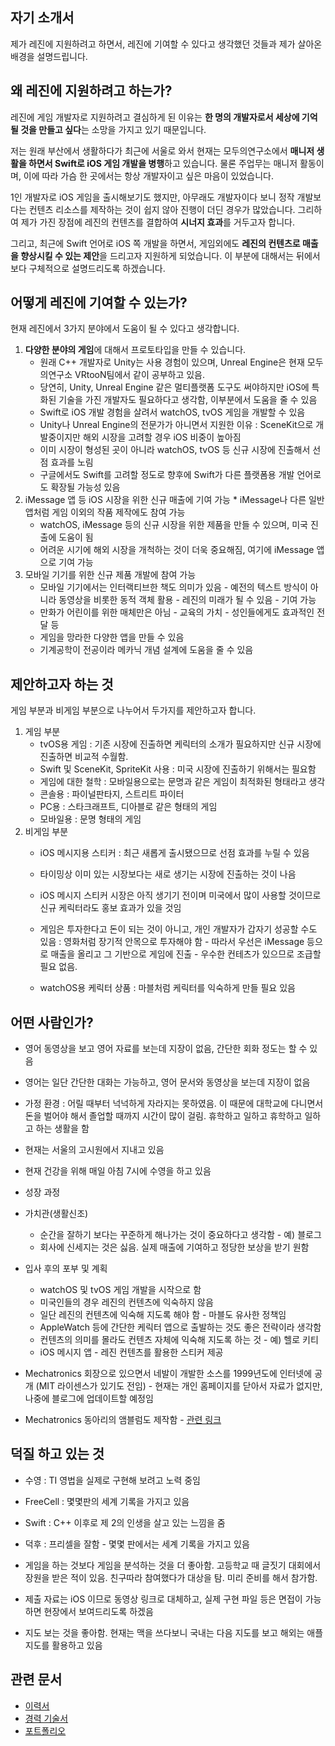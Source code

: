 ## 자기 소개서 

제가 레진에 지원하려고 하면서, 레진에 기여할 수 있다고 생각했던 것들과 제가 살아온 배경을 설명드립니다.

## 왜 레진에 지원하려고 하는가?

레진에 게임 개발자로 지원하려고 결심하게 된 이유는 **한 명의 개발자로서 세상에 기억될 것을 만들고 싶다**는 소망을 가지고 있기 때문입니다. 
 
저는 원래 부산에서 생활하다가 최근에 서울로 와서 현재는 모두의연구소에서 **매니저 생활을 하면서 Swift로 iOS 게임 개발을 병행**하고 있습니다. 물론 주업무는 매니저 활동이며, 이에 따라 가슴 한 곳에서는 항상 개발자이고 싶은 마음이 있었습니다.  

1인 개발자로 iOS 게임을 출시해보기도 했지만, 아무래도 개발자이다 보니 정작 개발보다는 컨텐츠 리소스를 제작하는 것이 쉽지 않아 진행이 더딘 경우가 많았습니다. 그리하여 제가 가진 장점에 레진의 컨텐츠를 결합하여 **시너지 효과**를 거두고자 합니다.

그리고, 최근에 Swift 언어로 iOS 쪽 개발을 하면서, 게임외에도 **레진의 컨텐츠로 매출을 향상시킬 수 있는 제안**을 드리고자 지원하게 되었습니다. 이 부분에 대해서는 뒤에서 보다 구체적으로 설명드리도록 하겠습니다.

## 어떻게 레진에 기여할 수 있는가?

현재 레진에서 3가지 분야에서 도움이 될 수 있다고 생각합니다.

1. **다양한 분야의 게임**에 대해서 프로토타입을 만들 수 있습니다.
	* 원래 C++ 개발자로 Unity는 사용 경험이 있으며, Unreal Engine은 현재 모두의연구소 VRtooN팀에서 같이 공부하고 있음.
	* 당연히, Unity, Unreal Engine 같은 멀티플랫폼 도구도 써야하지만 iOS에 특화된 기술을 가진 개발자도 필요하다고 생각함, 이부분에서 도움을 줄 수 있음
	* Swift로 iOS 개발 경험을 살려서 watchOS, tvOS 게임을 개발할 수 있음
	* Unity나 Unreal Engine의 전문가가 아니면서 지원한 이유 : SceneKit으로 개발중이지만 해외 시장을 고려할 경우 iOS 비중이 높아짐
	* 이미 시장이 형성된 곳이 아니라 watchOS, tvOS 등 신규 시장에 진출해서 선점 효과를 노림
	* 구글에서도 Swift를 고려할 정도로 향후에 Swift가 다른 플랫폼용 개발 언어로도 확장될 가능성 있음
2. iMessage 앱 등 iOS 시장을 위한 신규 매출에 기여 가능 	* iMessage나 다른 일반 앱처럼 게임 이외의 작품 제작에도 참여 가능
	* watchOS, iMessage 등의 신규 시장을 위한 제품을 만들 수 있으며, 미국 진출에 도움이 됨	
	* 어려운 시기에 해외 시장을 개척하는 것이 더욱 중요해짐, 여기에 iMessage 앱으로 기여 가능
3. 모바일 기기를 위한 신규 제품 개발에 참여 가능
	* 모바일 기기에서는 인터랙티브한 책도 의미가 있음 - 예전의 텍스트 방식이 아니라 동영상을 비롯한 동적 객체 활용 - 레진의 미래가 될 수 있음 - 기여 가능
	* 만화가 어린이를 위한 매체만은 아님 - 교육의 가치 - 성인들에게도 효과적인 전달 등
	* 게임을 망라한 다양한 앱을 만들 수 있음
	* 기계공학이 전공이라 메카닉 개념 설계에 도움을 줄 수 있음

## 제안하고자 하는 것

게임 부분과 비게임 부분으로 나누어서 두가지를 제안하고자 합니다.

1. 게임 부분
	* tvOS용 게임 : 기존 시장에 진출하면 케릭터의 소개가 필요하지만 신규 시장에 진출하면 비교적 수월함. 
	* Swift 및 SceneKit, SpriteKit 사용 : 미국 시장에 진출하기 위해서는 필요함
	* 게임에 대한 철학 : 모바일용으로는 문명과 같은 게임이 최적화된 형태라고 생각
	* 콘솔용 : 파이널판타지, 스트리트 파이터
	* PC용 : 스타크래프트, 디아블로 같은 형태의 게임
	* 모바일용 : 문명 형태의 게임
2. 비게임 부분
	* iOS 메시지용 스티커 : 최근 새롭게 출시됐으므로 선점 효과를 누릴 수 있음
	* 타이밍상 이미 있는 시장보다는 새로 생기는 시장에 진출하는 것이 나음
	* iOS 메시지 스티커 시장은 아직 생기기 전이며 미국에서 많이 사용할 것이므로 신규 케릭터라도 홍보 효과가 있을 것임
	* 게임은 투자한다고 돈이 되는 것이 아니고, 개인 개발자가 갑자기 성공할 수도 있음 : 영화처럼 장기적 안목으로 투자해야 함 - 따라서 우선은 iMessage 등으로 매출을 올리고 그 기반으로 게임에 진출 - 우수한 컨테츠가 있으므로 조급할 필요 없음.

	* watchOS용 케릭터 상품 : 마블처럼 케릭터를 익숙하게 만들 필요 있음

## 어떤 사람인가?

* 영어 동영상을 보고 영어 자료를 보는데 지장이 없음, 간단한 회화 정도는 할 수 있음
* 영어는 일단 간단한 대화는 가능하고, 영어 문서와 동영상을 보는데 지장이 없음

* 가정 환경 : 어릴 때부터 넉넉하게 자라지는 못하였음. 이 때문에 대학교에 다니면서 돈을 벌어야 해서 졸업할 때까지 시간이 많이 걸림. 휴학하고 일하고 휴학하고 일하고 하는 생활을 함
* 현재는 서울의 고시원에서 지내고 있음

* 현재 건강을 위해 매일 아침 7시에 수영을 하고 있음

* 성장 과정
* 가치관(생활신조)
	* 순간을 잘하기 보다는 꾸준하게 해나가는 것이 중요하다고 생각함 - 예) 블로그
	* 회사에 신세지는 것은 싫음. 실제 매출에 기여하고 정당한 보상을 받기 원함
* 입사 후의 포부 및 계획
	* watchOS 및 tvOS 게임 개발을 시작으로 함
	* 미국인들의 경우 레진의 컨텐츠에 익숙하지 않음
	* 일단 레진의 컨텐츠에 익숙해 지도록 해야 함 - 마블도 유사한 정책임
	* AppleWatch 등에 간단한 케릭터 앱으로 출발하는 것도 좋은 전략이라 생각함
	* 컨텐츠의 의미를 몰라도 컨텐츠 자체에 익숙해 지도록 하는 것 - 예) 헬로 키티 
	* iOS 메시지 앱 - 레진 컨텐츠를 활용한 스티커 제공
	
* Mechatronics 회장으로 있으면서 네발이 개발한 소스를 1999년도에 인터넷에 공개 (MIT 라이센스가 있기도 전임) - 현재는 개인 홈페이지를 닫아서 자료가 없지만, 나중에 블로그에 업데이트할 예정임
* Mechatronics 동아리의 앰블럼도 제작함 - [관련 링크](http://mecha.namoweb.net/xe/CI)

## 덕질 하고 있는 것

* 수영 : TI 영법을 실제로 구현해 보려고 노력 중임
* FreeCell : 몇몇판의 세계 기록을 가지고 있음
* Swift : C++ 이후로 제 2의 인생을 살고 있는 느낌을 줌
* 덕후 : 프리셀을 잘함 - 몇몇 판에서는 세계 기록을 가지고 있음

* 게임을 하는 것보다 게임을 분석하는 것을 더 좋아함. 고등학교 때 글짓기 대회에서 장원을 받은 적이 있음. 친구따라 참여했다가 대상을 탐. 미리 준비를 해서 참가함.

* 제출 자료는 iOS 이므로 동영상 링크로 대체하고, 실제 구현 파일 등은 면접이 가능하면 현장에서 보여드리도록 하겠음

* 지도 보는 것을 좋아함. 현재는 맥을 쓰다보니 국내는 다음 지도를 보고 해외는 애플 지도를 활용하고 있음

## 관련 문서

* [이력서](2016-07-12-Resume.md)
* [경력 기술서](2016-07-21-Employment-Highlight.md)
* [포트폴리오](2016-07-21-Portfolio.md)
